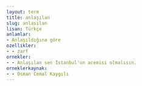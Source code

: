 ```yaml
---
layout: term
title: anlaşılan
slug: anlasilan
lisan: Türkçe
anlamlar:
- Anlaşıldığına göre
ozellikler:
- - zarf
ornekler:
- - Anlaşılan sen İstanbul'un acemisi olmalısın.
orneklerkaynak:
- - Osman Cemal Kaygılı
---
```

